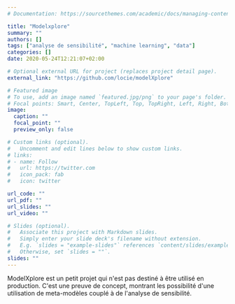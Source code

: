 ```yaml
---
# Documentation: https://sourcethemes.com/academic/docs/managing-content/

title: "Modelxplore"
summary: ""
authors: []
tags: ["analyse de sensibilité", "machine learning", "data"]
categories: []
date: 2020-05-24T12:21:07+02:00

# Optional external URL for project (replaces project detail page).
external_link: "https://github.com/locie/modelXplore"

# Featured image
# To use, add an image named `featured.jpg/png` to your page's folder.
# Focal points: Smart, Center, TopLeft, Top, TopRight, Left, Right, BottomLeft, Bottom, BottomRight.
image:
  caption: ""
  focal_point: ""
  preview_only: false

# Custom links (optional).
#   Uncomment and edit lines below to show custom links.
# links:
# - name: Follow
#   url: https://twitter.com
#   icon_pack: fab
#   icon: twitter

url_code: ""
url_pdf: ""
url_slides: ""
url_video: ""

# Slides (optional).
#   Associate this project with Markdown slides.
#   Simply enter your slide deck's filename without extension.
#   E.g. `slides = "example-slides"` references `content/slides/example-slides.md`.
#   Otherwise, set `slides = ""`.
slides: ""
---
```


ModelXplore est un petit projet qui n'est pas destiné à être utilisé en production. C'est une preuve de concept, montrant les possibilité d'une utilisation de meta-modèles couplé à de l'analyse de sensibilité.